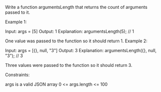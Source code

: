 Write a function argumentsLength that returns the count of arguments passed to it.
 

Example 1:

Input: args = [5]
Output: 1
Explanation:
argumentsLength(5); // 1

One value was passed to the function so it should return 1.
Example 2:

Input: args = [{}, null, "3"]
Output: 3
Explanation: 
argumentsLength({}, null, "3"); // 3

Three values were passed to the function so it should return 3.
 

Constraints:

args is a valid JSON array
0 <= args.length <= 100